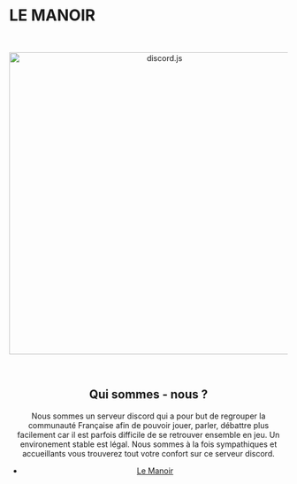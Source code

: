 # LE MANOIR


<div align="center">
  <br />
  <p>
    <a href="https://discord.js.org"><img src="https://discordapp.com/assets/bb408e0343ddedc0967f246f7e89cebf.svg" width="546" alt="discord.js" /></a>
  </p>
  <br />
  <p>
   

## Qui sommes - nous ?

Nous sommes un serveur discord qui a pour but de regrouper la communauté Française afin de pouvoir jouer, parler, débattre plus facilement car il est parfois difficile de se retrouver ensemble en jeu. Un environement stable est légal. Nous sommes à la fois sympathiques et accueillants vous trouverez tout votre confort sur ce serveur discord.



* [Le Manoir](https://discord.gg/aX9bsZ6) 

